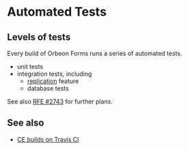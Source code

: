 # Automated Tests

## Levels of tests

Every build of Orbeon Forms runs a series of automated tests.

- unit tests
- integration tests, including
    - [replication](/installation/replication.md) feature
    - database tests
    
See also [RFE #2743](https://github.com/orbeon/orbeon-forms/issues/2743) for further plans.

## See also

- [CE builds on Travis CI](https://travis-ci.org/orbeon/orbeon-forms/builds)
